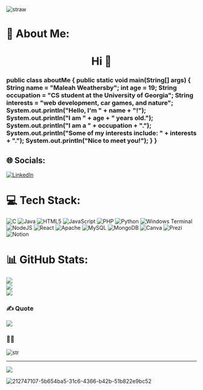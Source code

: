 ![straw](https://github.com/xleahw/xleahw/assets/111613370/0084c5b1-41f2-4b9c-8f77-0875310f1c40)

# 🍓 About Me:
<h1 align="center">Hi 👋</h1>
<h3> public class aboutMe {
    public static void main(String[] args) {
        String name = "Maleah Weathersby";
        int age = 19;
        String occupation = "CS student at the University of Georgia";
        String interests = "web development, car games, and nature";
        System.out.println("Hello, I'm " + name + "!");
        System.out.println("I am " + age + " years old.");
        System.out.println("I am a " + occupation + ".");
        System.out.println("Some of my interests include: " + interests + ".");
        System.out.println("Nice to meet you!");
    }
}
</h3>

## 🌐 Socials:
[![LinkedIn](https://img.shields.io/badge/LinkedIn-%230077B5.svg?logo=linkedin&logoColor=white)](https://linkedin.com/in/https://www.linkedin.com/in/maleah-weathersby-0b7338249/) 

# 💻 Tech Stack:
![C](https://img.shields.io/badge/c-%2300599C.svg?style=flat&logo=c&logoColor=white) ![Java](https://img.shields.io/badge/java-%23ED8B00.svg?style=flat&logo=openjdk&logoColor=white) ![HTML5](https://img.shields.io/badge/html5-%23E34F26.svg?style=flat&logo=html5&logoColor=white) ![JavaScript](https://img.shields.io/badge/javascript-%23323330.svg?style=flat&logo=javascript&logoColor=%23F7DF1E) ![PHP](https://img.shields.io/badge/php-%23777BB4.svg?style=flat&logo=php&logoColor=white) ![Python](https://img.shields.io/badge/python-3670A0?style=flat&logo=python&logoColor=ffdd54) ![Windows Terminal](https://img.shields.io/badge/Windows%20Terminal-%234D4D4D.svg?style=flat&logo=windows-terminal&logoColor=white) ![NodeJS](https://img.shields.io/badge/node.js-6DA55F?style=flat&logo=node.js&logoColor=white) ![React](https://img.shields.io/badge/react-%2320232a.svg?style=flat&logo=react&logoColor=%2361DAFB) ![Apache](https://img.shields.io/badge/apache-%23D42029.svg?style=flat&logo=apache&logoColor=white) ![MySQL](https://img.shields.io/badge/mysql-%2300000f.svg?style=flat&logo=mysql&logoColor=white) ![MongoDB](https://img.shields.io/badge/MongoDB-%234ea94b.svg?style=flat&logo=mongodb&logoColor=white) ![Canva](https://img.shields.io/badge/Canva-%2300C4CC.svg?style=flat&logo=Canva&logoColor=white) ![Prezi](https://img.shields.io/badge/Prezi-%23000000.svg?style=flat&logo=Prezi&logoColor=white) ![Notion](https://img.shields.io/badge/Notion-%23000000.svg?style=flat&logo=notion&logoColor=white)
# 📊 GitHub Stats:
![](https://github-readme-stats.vercel.app/api?username=xleahw&theme=dark&hide_border=false&include_all_commits=false&count_private=false)<br/>
![](https://github-readme-streak-stats.herokuapp.com/?user=xleahw&theme=dark&hide_border=false)<br/>
![](https://github-readme-stats.vercel.app/api/top-langs/?username=xleahw&theme=dark&hide_border=false&include_all_commits=false&count_private=false&layout=compact)

### ✍️ Quote
![](https://quotes-github-readme.vercel.app/api?type=horizontal&theme=gruvbox)

### 🍓🧸
![str](https://github.com/xleahw/xleahw/assets/111613370/bcbd745a-a270-4a4c-a619-022164126f5f)


---
[![](https://visitcount.itsvg.in/api?id=xleahw&icon=0&color=7)](https://visitcount.itsvg.in)

![212747107-5b654ba5-31c6-4366-b42b-51b822e9bc52](https://github.com/xleahw/xleahw/assets/111613370/87414667-4a3f-4ff5-affe-19e76ee8b7ce)
